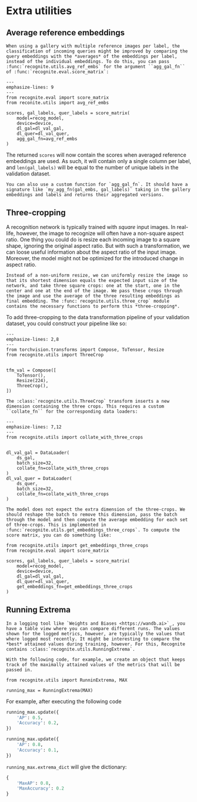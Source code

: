 # Extra utilities

## Average reference embeddings

```{eval-rst}
When using a gallery with multiple reference images per label, the classification of incoming queries might be improved by comparing the query embeddings with the *averages* of the embeddings per label, instead of the individual embeddings. To do this, you can pass :func:`recognite.utils.avg_ref_embs` for the argument ``agg_gal_fn`` of :func:`recognite.eval.score_matrix`:
```

```{code-block} python
---
emphasize-lines: 9
---
from recognite.eval import score_matrix
from reconite.utils import avg_ref_embs

scores, gal_labels, quer_labels = score_matrix(
    model=recog_model,
    device=device,
    dl_gal=dl_val_gal,
    dl_quer=dl_val_quer,
    agg_gal_fn=avg_ref_embs
)
```

The returned ``scores`` will now contain the scores when averaged reference embeddings are used. As such, it will contain only a single column per label, and `len(gal_labels)` will be equal to the number of unique labels in the validation dataset.

```{note}
You can also use a custom function for `agg_gal_fn`. It should have a signature like `my_agg_fn(gal_embs, gal_labels)` taking in the gallery embeddings and labels and returns their aggregated versions.
```

## Three-cropping

A recognition network is typically trained with *square* input images. In real-life, however, the image to recognize will often have a non-square aspect ratio. One thing you could do is resize each incoming image to a square shape, ignoring the original aspect ratio. But with such a transformation, we can loose useful information about the aspect ratio of the input image. Moreover, the model might not be optimized for the introduced change in aspect ratio.

```{eval-rst}
Instead of a non-uniform resize, we can uniformly resize the image so that its shortest dimension equals the expected input size of the network, and take three square crops: one at the start, one in the center and one at the end of the image. We pass these crops through the image and use the average of the three resulting embeddings as final embedding. The :func:`recognite.utils.three_crop` module contains the necessary functions to perform this *three-cropping*.
```

To add three-cropping to the data transformation pipeline of your validation dataset, you could construct your pipeline like so:


```{code-block} python
---
emphasize-lines: 2,8
---
from torchvision.transforms import Compose, ToTensor, Resize
from recognite.utils import ThreeCrop


tfm_val = Compose([
    ToTensor(),
    Resize(224),
    ThreeCrop(),
])
```

```{eval-rst}
The :class:`recognite.utils.ThreeCrop` transform inserts a new dimension containing the three crops. This requires a custom ``collate_fn`` for the corresponding data loaders:
```


```{code-block} python
---
emphasize-lines: 7,12
---
from recognite.utils import collate_with_three_crops


dl_val_gal = DataLoader(
    ds_gal,
    batch_size=32,
    collate_fn=collate_with_three_crops
)
dl_val_quer = DataLoader(
    ds_quer,
    batch_size=32,
    collate_fn=collate_with_three_crops
)
```

```{eval-rst}
The model does not expect the extra dimension of the three-crops. We should reshape the batch to remove this dimension, pass the batch through the model and then compute the average embedding for each set of three-crops. This is implemented in :func:`recognite.utils.get_embeddings_three_crops`. To compute the score matrix, you can do something like:
```

```{code-block} python
from recognite.utils import get_embeddings_three_crops
from recognite.eval import score_matrix

scores, gal_labels, quer_labels = score_matrix(
    model=recog_model,
    device=device,
    dl_gal=dl_val_gal,
    dl_quer=dl_val_quer,
    get_embeddings_fn=get_embeddings_three_crops
)
```

## Running Extrema

```{eval-rst}
In a logging tool like `Weights and Biases <https://wandb.ai>`_, you have a table view where you can compare different runs. The values shown for the logged metrics, however, are typically the values that where logged most recently. It might be interesting to compare the *best* attained values during training, however. For this, Recognite contains :class:`recognite.utils.RunningExtrema`.

With the following code, for example, we create an object that keeps track of the maximally attained values of the metrics that will be passed in.
```

```{code-block} python
from recognite.utils import RunninExtrema, MAX

running_max = RunningExtrema(MAX)
```

For example, after executing the following code

```python
running_max.update({
    'AP': 0.5,
    'Accuracy': 0.2,
})

running_max.update({
    'AP': 0.8,
    'Accuracy': 0.1,
})

```

`running_max.extrema_dict` will give the dictionary:

```python
{
    'MaxAP': 0.8,
    'MaxAccuracy': 0.2
}
```
